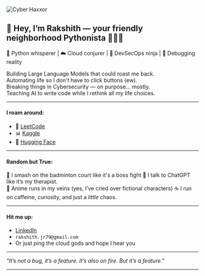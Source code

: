 ![Cyber Haxxor](Rakshith1997-netizen/assets/very_cool.png)

## 🧠 Hey, I’m Rakshith — your friendly neighborhood Pythonista 👨‍💻🐍

🐍 Python whisperer | ☁️ Cloud conjurer | 🔐 DevSecOps ninja | 👾 Debugging reality  

Building Large Language Models that could roast me back.  
Automating life so I don't have to click buttons (ew).  
Breaking things in Cybersecurity — on purpose... mostly.  
Teaching AI to write code while I rethink all my life choices.

---

#### I roam around:
- 🧠 [LeetCode](https://leetcode.com/u/saitama_97/)
- 📊 [Kaggle](https://www.kaggle.com/saitama97)
- 🤗 [Hugging Face](https://huggingface.co/Saitamajr97)

---

#### Random but True:
🏸 I smash on the badminton court like it's a boss fight 
💬 I talk to ChatGPT like it’s my therapist.    
🎌 Anime runs in my veins (yes, I’ve cried over fictional characters) 
☕ I run on caffeine, curiosity, and just a *little* chaos.

---

#### Hit me up:
- [LinkedIn](https://www.linkedin.com/in/rakshith-j-r-98a41368/)
- `rakshith.jr79@gmail.com`
- Or just ping the cloud gods and hope I hear you

---

_"It’s not a bug, it’s a feature. It’s also on fire. But it’s a feature."_  

---
